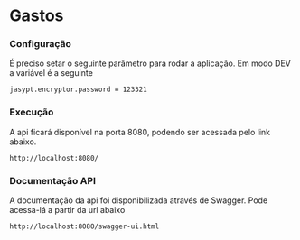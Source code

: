 # Gastos

### Configuração

É preciso setar o seguinte parâmetro para rodar a aplicação. Em modo DEV a variável é a seguinte

```
jasypt.encryptor.password = 123321
``` 

### Execução

A api ficará disponível na porta 8080, podendo ser acessada pelo link abaixo.

```
http://localhost:8080/
```

### Documentação API

A documentação da api foi disponibilizada através de Swagger. Pode acessa-lá a partir da url abaixo
```
http://localhost:8080/swagger-ui.html
```